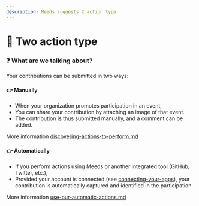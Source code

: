 ```yaml
---
description: Meeds suggests 2 action type
---
```


# 🧐 Two action type

### :question: What are we talking about? <a href="#de-quoi-parlons-nous" id="de-quoi-parlons-nous"></a>

Your contributions can be submitted in two ways:

#### 👉 **Manually**

* When your organization promotes participation in an event,
* You can share your contribution by attaching an image of that event.&#x20;
* The contribution is thus submitted manually, and a comment can be added.

More information [discovering-actions-to-perform.md](discovering-actions-to-perform.md "mention")

#### 👉 **Automatically**

* If you perform actions using Meeds or another integrated tool (GitHub, Twitter, etc.),&#x20;
* Provided your account is connected (see [connecting-your-apps](../connecting-your-apps/ "mention")),  your contribution is automatically captured and identified in the participation.

More information [use-our-automatic-actions.md](use-our-automatic-actions.md "mention")
